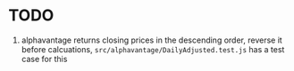 # TODO
1. alphavantage returns closing prices in the descending order, reverse it before calcuations,
   `src/alphavantage/DailyAdjusted.test.js` has a test case for this
